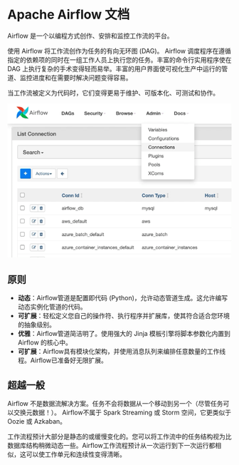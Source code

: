 # Apache Airflow 文档

Airflow 是一个以编程方式创作、安排和监控工作流的平台。

使用 Airflow 将工作流创作为任务的有向无环图 (DAG)。 Airflow 调度程序在遵循指定的依赖项的同时在一组工作人员上执行您的任务。丰富的命令行实用程序使在 DAG 上执行复杂的手术变得轻而易举。丰富的用户界面使可视化生产中运行的管道、监控进度和在需要时解决问题变得容易。

当工作流被定义为代码时，它们变得更易于维护、可版本化、可测试和协作。

![](images/airflow.gif)


## 原则

- **动态**：Airflow管道是配置即代码 (Python)，允许动态管道生成。这允许编写动态实例化管道的代码。
- **可扩展**：轻松定义您自己的操作符、执行程序并扩展库，使其符合适合您环境的抽象级别。
- **优雅**：Airflow管道简洁明了。使用强大的 Jinja 模板引擎将脚本参数化内置到 Airflow 的核心中。
- **可扩展**：Airflow具有模块化架构，并使用消息队列来编排任意数量的工作线程。Airflow已准备好无限扩展。

## 超越一般

Airflow 不是数据流解决方案。任务不会将数据从一个移动到另一个（尽管任务可以交换元数据！）。 Airflow不属于 Spark Streaming 或 Storm 空间，它更类似于 Oozie 或 Azkaban。

工作流程预计大部分是静态的或缓慢变化的。您可以将工作流中的任务结构视为比数据库结构稍微动态一些。Airflow工作流程预计从一次运行到下一次运行都相似，这可以使工作单元和连续性变得清晰。